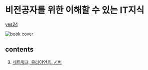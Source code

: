 # 비전공자를 위한 이해할 수 있는 IT지식

[yes24](http://www.yes24.com/Product/Goods/91165789)

![book cover](http://image.yes24.com/goods/91165789/XL)

## contents

3. [네트워크, 클라이언트, 서버](./chapter3-note.md)

